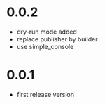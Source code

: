 # 0.0.2
- dry-run mode added
- replace publisher by builder
- use simple_console


# 0.0.1
- first release version
